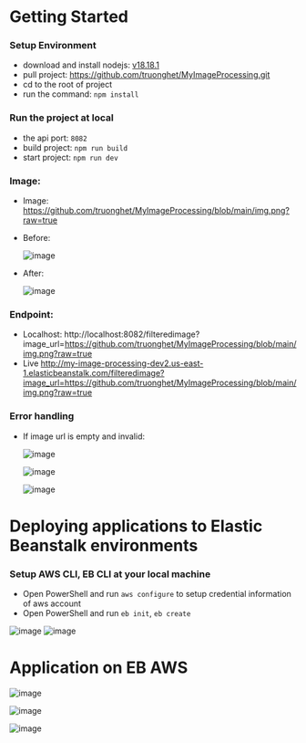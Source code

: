# Getting Started
### Setup Environment
- download and install nodejs: [v18.18.1](https://nodejs.org/en/blog/release/v18.18.1)
- pull project: https://github.com/truonghet/MyImageProcessing.git
- cd to the root of project
- run the command: `npm install`
### Run the project at local
- the api port: `8082`
- build project: `npm run build`
- start project: `npm run dev`
### Image:
- Image: https://github.com/truonghet/MyImageProcessing/blob/main/img.png?raw=true
- Before:
  
  ![image](https://github.com/truonghet/MyImageProcessing/assets/9692983/9f156746-dfdb-421a-ad3f-732a03d403cd)

- After:
  
  ![image](https://github.com/truonghet/MyImageProcessing/assets/9692983/6a2c9215-1e68-48fd-abbf-b4f4348cd209)

### Endpoint:
- Localhost: http://localhost:8082/filteredimage?image_url=https://github.com/truonghet/MyImageProcessing/blob/main/img.png?raw=true
- Live http://my-image-processing-dev2.us-east-1.elasticbeanstalk.com/filteredimage?image_url=https://github.com/truonghet/MyImageProcessing/blob/main/img.png?raw=true

### Error handling
- If image url is empty and invalid:
  
  ![image](https://github.com/truonghet/MyImageProcessing/assets/9692983/de0165ef-84bb-4f0a-a216-700f2557ada0)

  ![image](https://github.com/truonghet/MyImageProcessing/assets/9692983/1dd3cfd5-9c84-4608-b5bc-c7569ee7abff)

  ![image](https://github.com/truonghet/MyImageProcessing/assets/9692983/e25b2421-4a40-4b30-ab27-cc3d19381bc1)

# Deploying applications to Elastic Beanstalk environments
### Setup AWS CLI, EB CLI at your local machine
- Open PowerShell and run `aws configure` to setup credential information of aws account
- Open PowerShell and run `eb init`, `eb create`

![image](https://github.com/truonghet/MyImageProcessing/assets/9692983/d56dda65-6e97-40f6-bc2b-618a5249cdb2)
![image](https://github.com/truonghet/MyImageProcessing/assets/9692983/30cef61a-1acb-4c8a-8805-175b83551c28)

# Application on EB AWS

![image](https://github.com/truonghet/MyImageProcessing/assets/9692983/d4db3d40-96b2-4b31-8d9f-9cb3a1852b98)

![image](https://github.com/truonghet/MyImageProcessing/assets/9692983/089e6d20-c6a9-48da-858c-96b2a13f05e4)

![image](https://github.com/truonghet/MyImageProcessing/assets/9692983/9f185634-d90d-4b61-ba5b-c254c73ba844)
